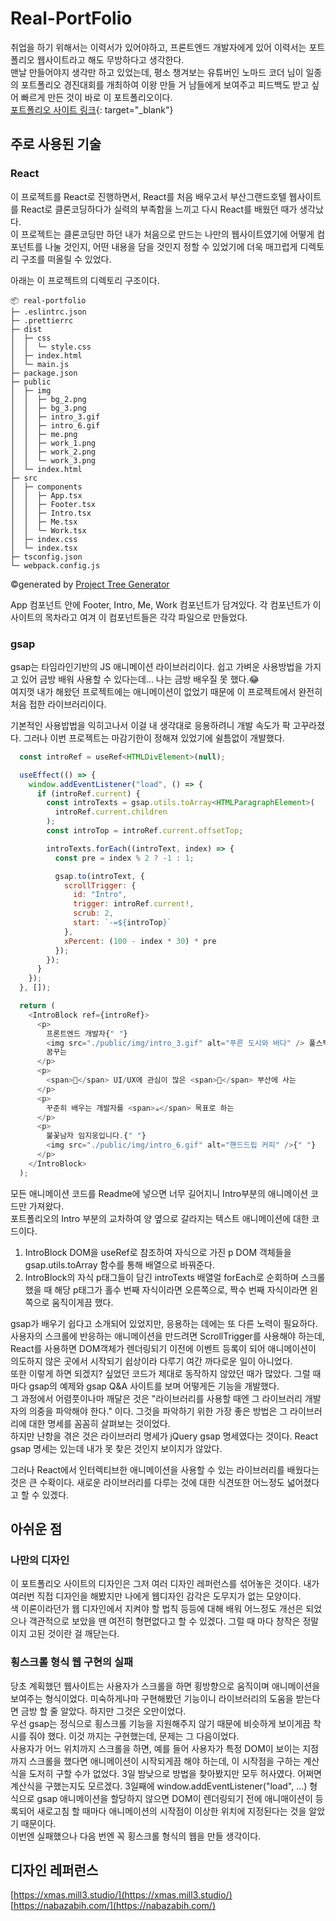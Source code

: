 # Real-PortFolio
취업을 하기 위해서는 이력서가 있어야하고, 프론트엔드 개발자에게 있어 이력서는 포트폴리오 웹사이트라고 해도 무방하다고 생각한다.   
맨날 만들어야지 생각만 하고 있었는데, 평소 챙겨보는 유튜버인 노마드 코더 님이 일종의 포트폴리오 경진대회를 개최하여 이왕 만들 거 남들에게 보여주고 피드백도 받고 싶어 빠르게 만든 것이 바로 이 포트폴리오이다.   
[포트폴리오 사이트 링크](https://code-bebop.github.io/real-portfolio/){: target="_blank"}


## 주로 사용된 기술
### React
이 프로젝트를 React로 진행하면서, React를 처음 배우고서 부산그랜드호텔 웹사이트를 React로 클론코딩하다가 실력의 부족함을 느끼고 다시 React를 배웠던 때가 생각났다.   
이 프로젝트는 클론코딩만 하던 내가 처음으로 만드는 나만의 웹사이트였기에 어떻게 컴포넌트를 나눌 것인지, 어떤 내용을 담을 것인지 정할 수 있었기에 더욱 매끄럽게 디렉토리 구조를 떠올릴 수 있었다.

아래는 이 프로젝트의 디렉토리 구조이다.
```
📦 real-portfolio
├─ .eslintrc.json
├─ .prettierrc
├─ dist
│  ├─ css
│  │  └─ style.css
│  ├─ index.html
│  └─ main.js
├─ package.json
├─ public
│  ├─ img
│  │  ├─ bg_2.png
│  │  ├─ bg_3.png
│  │  ├─ intro_3.gif
│  │  ├─ intro_6.gif
│  │  ├─ me.png
│  │  ├─ work_1.png
│  │  ├─ work_2.png
│  │  └─ work_3.png
│  └─ index.html
├─ src
│  ├─ components
│  │  ├─ App.tsx
│  │  ├─ Footer.tsx
│  │  ├─ Intro.tsx
│  │  ├─ Me.tsx
│  │  └─ Work.tsx
│  ├─ index.css
│  └─ index.tsx
├─ tsconfig.json
└─ webpack.config.js
```
©generated by [Project Tree Generator](https://woochanleee.github.io/project-tree-generator)

App 컴포넌트 안에 Footer, Intro, Me, Work 컴포넌트가 담겨있다. 각 컴포넌트가 이 사이트의 목차라고 여겨 이 컴포넌트들은 각각 파일으로 만들었다.   
### gsap
gsap는 타임라인기반의 JS 애니메이션 라이브러리이다. 쉽고 가벼운 사용방법을 가지고 있어 금방 배워 사용할 수 있다는데... 나는 금방 배우질 못 했다.😂   
여지껏 내가 해왔던 프로젝트에는 애니메이션이 없었기 때문에 이 프로젝트에서 완전히 처음 접한 라이브러리이다.   

   
기본적인 사용밥법을 익히고나서 이걸 내 생각대로 응용하려니 개발 속도가 팍 고꾸라졌다. 그러나 이번 프로젝트는 마감기한이 정해져 있었기에 쉴틈없이 개발했다.
```js
  const introRef = useRef<HTMLDivElement>(null);

  useEffect(() => {
    window.addEventListener("load", () => {
      if (introRef.current) {
        const introTexts = gsap.utils.toArray<HTMLParagraphElement>(
          introRef.current.children
        );
        const introTop = introRef.current.offsetTop;

        introTexts.forEach((introText, index) => {
          const pre = index % 2 ? -1 : 1;

          gsap.to(introText, {
            scrollTrigger: {
              id: "Intro",
              trigger: introRef.current!,
              scrub: 2,
              start: `-=${introTop}`
            },
            xPercent: (100 - index * 30) * pre
          });
        });
      }
    });
  }, []);

  return (
    <IntroBlock ref={introRef}>
      <p>
        프론트엔드 개발자{" "}
        <img src="./public/img/intro_3.gif" alt="푸른 도시와 바다" /> 풀스택을
        꿈꾸는
      </p>
      <p>
        <span>🍒</span> UI/UX에 관심이 많은 <span>🌠</span> 부산에 사는
      </p>
      <p>
        꾸준히 배우는 개발자를 <span>☕</span> 목표로 하는
      </p>
      <p>
        불꽃남자 임지웅입니다.{" "}
        <img src="./public/img/intro_6.gif" alt="핸드드립 커피" />{" "}
      </p>
    </IntroBlock>
  );
```
모든 애니메이션 코드를 Readme에 넣으면 너무 길어지니 Intro부분의 애니메이션 코드만 가져왔다.   
포트폴리오의 Intro 부분의 교차하여 양 옆으로 갈라지는 텍스트 애니메이션에 대한 코드이다.   
1. IntroBlock DOM을 useRef로 참조하여 자식으로 가진 p DOM 객체들을 gsap.utils.toArray 함수를 통해 배열으로 바꿔준다.
2. IntroBlock의 자식 p태그들이 담긴 introTexts 배열얼 forEach로 순회하며 스크롤했을 때 해당 p태그가 홀수 번째 자식이라면 오른쪽으로, 짝수 번째 자식이라면 왼쪽으로 움직이게끔 했다.   

gsap가 배우기 쉽다고 소개되어 있었지만, 응용하는 데에는 또 다른 노력이 필요하다. 사용자의 스크롤에 반응하는 애니메이션을 만드려면 ScrollTrigger를 사용해야 하는데, React를 사용하면 DOM객체가 렌더링되기 이전에 이벤트 등록이 되어 애니메이션이 의도하지 않은 곳에서 시작되기 쉽상이라 다루기 여간 까다로운 일이 아니었다.  
또한 이렇게 하면 되겠지? 싶었던 코드가 제대로 동작하지 않았던 때가 많았다. 그럴 때 마다 gsap의 예제와 gsap Q&A 사이트를 보며 어떻게든 기능을 개발했다.   
그 과정에서 어렴풋이나마 깨달은 것은 "라이브러리를 사용할 때엔 그 라이브러리 개발자의 의중을 파악해야 한다." 이다. 그것을 파악하기 위한 가장 좋은 방법은 그 라이브러리에 대한 명세를 꼼꼼히 살펴보는 것이었다.   
하지만 난항을 겪은 것은 라이브러리 명세가 jQuery gsap 명세였다는 것이다. React gsap 명세는 있는데 내가 못 찾은 것인지 보이지가 않았다.   
   
그러나 React에서 인터렉티브한 애니메이션을 사용할 수 있는 라이브러리를 배웠다는 것은 큰 수확이다.
새로운 라이브러리를 다루는 것에 대한 식견또한 어느정도 넓어졌다고 할 수 있겠다.

## 아쉬운 점
### 나만의 디자인
이 포트폴리오 사이트의 디자인은 그저 여러 디자인 레퍼런스를 섞어놓은 것이다. 내가 여러번 직접 디자인을 해봤지만 나에게 웹디자인 감각은 도무지가 없는 모양이다.   
색 이론이라던가 웹 디자인에서 지켜야 할 법칙 등등에 대해 배워 어느정도 개선은 되었으나 객관적으로 보았을 땐 여전히 형편없다고 할 수 있겠다. 그럴 때 마다 창작은 정말이지 고된 것이란 걸 깨닫는다.
### 횡스크롤 형식 웹 구현의 실패
당초 계획했던 웹사이트는 사용자가 스크롤을 하면 횡방향으로 움직이며 애니메이션을 보여주는 형식이었다. 미숙하게나마 구현해봤던 기능이니 라이브러리의 도움을 받는다면 금방 할 줄 알았다. 하지만 그것은 오만이었다.   
우선 gsap는 정식으로 횡스크롤 기능을 지원해주지 않기 때문에 비슷하게 보이게끔 착시를 줘야 했다. 이것 까지는 구현했는데, 문제는 그 다음이었다.   
사용자가 어느 위치까지 스크롤을 하면, 예를 들어 사용자가 특정 DOM이 보이는 지점까지 스크롤을 했다면 애니메이션이 시작되게끔 해야 하는데, 이 시작점을 구하는 계산식을 도저히 구할 수가 없었다. 3일 밤낮으로 방법을 찾아봤지만 모두 허사였다. 어쩌면 계산식을 구했는지도 모르겠다. 3일째에 window.addEventListener("load", ...) 형식으로 gsap 애니메이션을 할당하지 않으면 DOM이 렌더링되기 전에 애니매이션이 등록되어 새로고침 할 때마다 애니메이션의 시작점이 이상한 위치에 지정된다는 것을 알았기 때문이다.   
이번엔 실패했으나 다음 번엔 꼭 횡스크롤 형식의 웹을 만들 생각이다.

## 디자인 레퍼런스

  [https://xmas.mill3.studio/](https://xmas.mill3.studio/)   
  [https://nabazabih.com/](https://nabazabih.com/)
